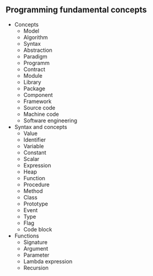 ## Programming fundamental concepts

- Concepts
  - Model
  - Algorithm
  - Syntax
  - Abstraction
  - Paradigm
  - Programm
  - Contract
  - Module
  - Library
  - Package
  - Component
  - Framework
  - Source code
  - Machine code
  - Software engineering
- Syntax and concepts
  - Value
  - Identifier
  - Variable
  - Constant
  - Scalar
  - Expression
  - Heap
  - Function
  - Procedure
  - Method
  - Class
  - Prototype
  - Event
  - Type
  - Flag
  - Code block
- Functions
  - Signature
  - Argument
  - Parameter
  - Lambda expression
  - Recursion

